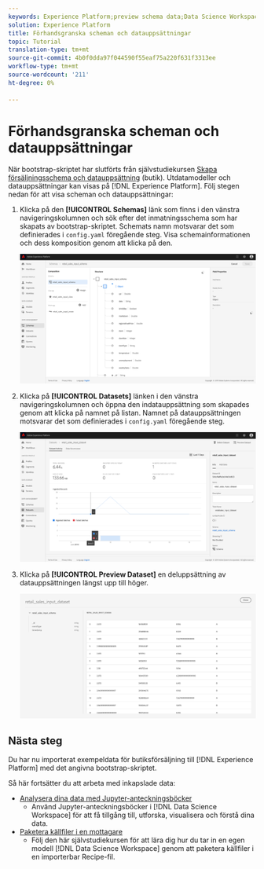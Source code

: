 ```yaml
---
keywords: Experience Platform;preview schema data;Data Science Workspace;popular topics
solution: Experience Platform
title: Förhandsgranska scheman och datauppsättningar
topic: Tutorial
translation-type: tm+mt
source-git-commit: 4b0f0dda97f044590f55eaf75a220f631f3313ee
workflow-type: tm+mt
source-wordcount: '211'
ht-degree: 0%

---
```



# Förhandsgranska scheman och datauppsättningar

När bootstrap-skriptet har slutförts från självstudiekursen [Skapa försäljningsschema och datauppsättning](./create-retails-sales-dataset.md) (butik). Utdatamodeller och datauppsättningar kan visas på [!DNL Experience Platform]. Följ stegen nedan för att visa scheman och datauppsättningar:

1. Klicka på den **[!UICONTROL Schemas]** länk som finns i den vänstra navigeringskolumnen och sök efter det inmatningsschema som har skapats av bootstrap-skriptet. Schemats namn motsvarar det som definierades i `config.yaml` föregående steg. Visa schemainformationen och dess komposition genom att klicka på den.

   ![](../images/models-recipes/access-data/schema_overview.png)

2. Klicka på **[!UICONTROL Datasets]** länken i den vänstra navigeringskolumnen och öppna den indatauppsättning som skapades genom att klicka på namnet på listan. Namnet på datauppsättningen motsvarar det som definierades i `config.yaml` föregående steg.

   ![](../images/models-recipes/access-data/dataset_overview.png)

3. Klicka på **[!UICONTROL Preview Dataset]** en deluppsättning av datauppsättningen längst upp till höger.

   ![](../images/models-recipes/access-data/preview_dataset.png)

## Nästa steg

Du har nu importerat exempeldata för butiksförsäljning till [!DNL Experience Platform] med det angivna bootstrap-skriptet.

Så här fortsätter du att arbeta med inkapslade data:
- [Analysera dina data med Jupyter-anteckningsböcker](../jupyterlab/analyze-your-data.md)
   - Använd Jupyter-anteckningsböcker i [!DNL Data Science Workspace] för att få tillgång till, utforska, visualisera och förstå dina data.
- [Paketera källfiler i en mottagare](./package-source-files-recipe.md)
   - Följ den här självstudiekursen för att lära dig hur du tar in en egen modell [!DNL Data Science Workspace] genom att paketera källfiler i en importerbar Recipe-fil.